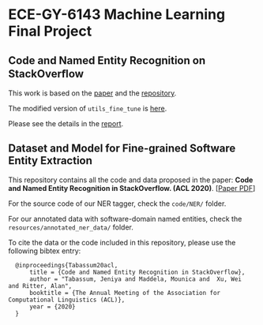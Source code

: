 # ECE-GY-6143 Machine Learning Final Project

## Code and Named Entity Recognition on StackOverﬂow

This work is based on the [paper](https://arxiv.org/pdf/2005.01634.pdf) and the [repository](https://github.com/jeniyat/StackOverflowNER). 

The modified version of `utils_fine_tune` is [here](https://drive.google.com/file/d/1XE7Dp4ipdjQCnT7hlKiqeU3dCUv18SV-/view?usp=sharing).

Please see the details in the [report](https://github.com/superChoi7/StackOverflowNER/blob/master/main.ipynb).



## Dataset and Model for Fine-grained Software Entity Extraction

This repository contains all the code and data proposed in the paper:  **Code and Named Entity Recognition in  StackOverflow. (ACL 2020)**.  [[Paper PDF](https://arxiv.org/pdf/2005.01634.pdf)]

For the source code of our NER tagger, check the `code/NER/` folder.

For our annotated data with software-domain named entities, check the `resources/annotated_ner_data/` folder.

To cite the data or the code included in this repository, please use the following bibtex entry:


      @inproceedings{Tabassum20acl,
          title = {Code and Named Entity Recognition in StackOverflow},
          author = "Tabassum, Jeniya and Maddela, Mounica and  Xu, Wei  and Ritter, Alan",
          booktitle = {The Annual Meeting of the Association for Computational Linguistics (ACL)},
          year = {2020}
      }


